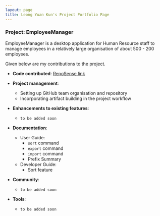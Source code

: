 ```yaml
---
layout: page
title: Leong Yuan Kun's Project Portfolio Page
---
```


### Project: EmployeeManager

EmployeeManager is a desktop application for Human Resource staff to manage employees in a relatively large 
organisation of about 500 - 200 employees.


Given below are my contributions to the project.

* **Code contributed**: [RepoSense link](https://nus-cs2103-ay2324s1.github.io/tp-dashboard/?search=aexolate&breakdown=true)

* **Project management**:
  * Setting up GitHub team organisation and repository
  * Incorporating artifact building in the project workflow

* **Enhancements to existing features**:
  * `to be added soon`
* **Documentation**:
  * User Guide:
    * `sort` command
    * `export` command
    * `import` command
    * Prefix Summary
  * Developer Guide:
    * Sort feature

* **Community**:
  * `to be added soon`

* **Tools**:
  * `to be added soon`
